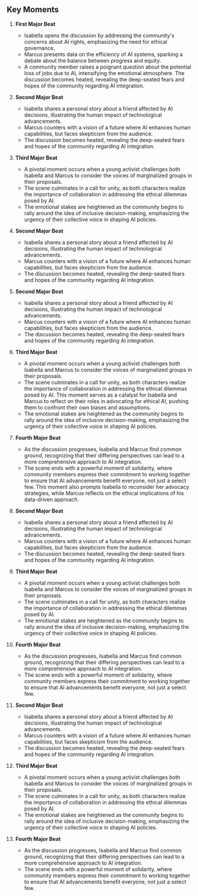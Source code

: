 ## Key Moments
1. **First Major Beat**
   - Isabella opens the discussion by addressing the community's concerns about AI rights, emphasizing the need for ethical governance.
   - Marcus presents data on the efficiency of AI systems, sparking a debate about the balance between progress and equity.
   - A community member raises a poignant question about the potential loss of jobs due to AI, intensifying the emotional atmosphere. The discussion becomes heated, revealing the deep-seated fears and hopes of the community regarding AI integration.

2. **Second Major Beat**
   - Isabella shares a personal story about a friend affected by AI decisions, illustrating the human impact of technological advancements.
   - Marcus counters with a vision of a future where AI enhances human capabilities, but faces skepticism from the audience.
   - The discussion becomes heated, revealing the deep-seated fears and hopes of the community regarding AI integration.

3. **Third Major Beat**
   - A pivotal moment occurs when a young activist challenges both Isabella and Marcus to consider the voices of marginalized groups in their proposals.
   - The scene culminates in a call for unity, as both characters realize the importance of collaboration in addressing the ethical dilemmas posed by AI.
   - The emotional stakes are heightened as the community begins to rally around the idea of inclusive decision-making, emphasizing the urgency of their collective voice in shaping AI policies. 

2. **Second Major Beat**
   - Isabella shares a personal story about a friend affected by AI decisions, illustrating the human impact of technological advancements.
   - Marcus counters with a vision of a future where AI enhances human capabilities, but faces skepticism from the audience.
   - The discussion becomes heated, revealing the deep-seated fears and hopes of the community regarding AI integration.

2. **Second Major Beat**
   - Isabella shares a personal story about a friend affected by AI decisions, illustrating the human impact of technological advancements.
   - Marcus counters with a vision of a future where AI enhances human capabilities, but faces skepticism from the audience.
   - The discussion becomes heated, revealing the deep-seated fears and hopes of the community regarding AI integration.

3. **Third Major Beat**
   - A pivotal moment occurs when a young activist challenges both Isabella and Marcus to consider the voices of marginalized groups in their proposals.
   - The scene culminates in a call for unity, as both characters realize the importance of collaboration in addressing the ethical dilemmas posed by AI. This moment serves as a catalyst for Isabella and Marcus to reflect on their roles in advocating for ethical AI, pushing them to confront their own biases and assumptions.
   - The emotional stakes are heightened as the community begins to rally around the idea of inclusive decision-making, emphasizing the urgency of their collective voice in shaping AI policies. 

4. **Fourth Major Beat**
   - As the discussion progresses, Isabella and Marcus find common ground, recognizing that their differing perspectives can lead to a more comprehensive approach to AI integration. 
   - The scene ends with a powerful moment of solidarity, where community members express their commitment to working together to ensure that AI advancements benefit everyone, not just a select few. This moment also prompts Isabella to reconsider her advocacy strategies, while Marcus reflects on the ethical implications of his data-driven approach.

2. **Second Major Beat**
   - Isabella shares a personal story about a friend affected by AI decisions, illustrating the human impact of technological advancements.
   - Marcus counters with a vision of a future where AI enhances human capabilities, but faces skepticism from the audience.
   - The discussion becomes heated, revealing the deep-seated fears and hopes of the community regarding AI integration.

3. **Third Major Beat**
   - A pivotal moment occurs when a young activist challenges both Isabella and Marcus to consider the voices of marginalized groups in their proposals.
   - The scene culminates in a call for unity, as both characters realize the importance of collaboration in addressing the ethical dilemmas posed by AI.
   - The emotional stakes are heightened as the community begins to rally around the idea of inclusive decision-making, emphasizing the urgency of their collective voice in shaping AI policies. 

4. **Fourth Major Beat**
   - As the discussion progresses, Isabella and Marcus find common ground, recognizing that their differing perspectives can lead to a more comprehensive approach to AI integration. 
   - The scene ends with a powerful moment of solidarity, where community members express their commitment to working together to ensure that AI advancements benefit everyone, not just a select few.

2. **Second Major Beat**
   - Isabella shares a personal story about a friend affected by AI decisions, illustrating the human impact of technological advancements.
   - Marcus counters with a vision of a future where AI enhances human capabilities, but faces skepticism from the audience.
   - The discussion becomes heated, revealing the deep-seated fears and hopes of the community regarding AI integration.

3. **Third Major Beat**
   - A pivotal moment occurs when a young activist challenges both Isabella and Marcus to consider the voices of marginalized groups in their proposals.
   - The scene culminates in a call for unity, as both characters realize the importance of collaboration in addressing the ethical dilemmas posed by AI.
   - The emotional stakes are heightened as the community begins to rally around the idea of inclusive decision-making, emphasizing the urgency of their collective voice in shaping AI policies. 

4. **Fourth Major Beat**
   - As the discussion progresses, Isabella and Marcus find common ground, recognizing that their differing perspectives can lead to a more comprehensive approach to AI integration. 
   - The scene ends with a powerful moment of solidarity, where community members express their commitment to working together to ensure that AI advancements benefit everyone, not just a select few.
